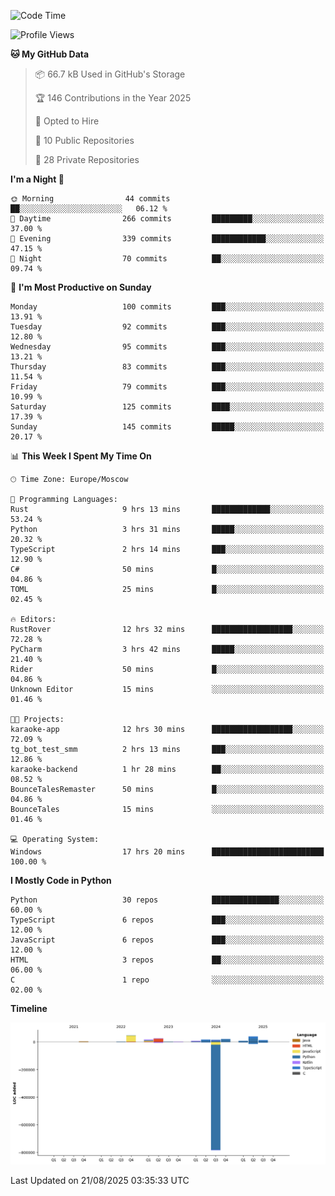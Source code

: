 <!--START_SECTION:waka-->
![Code Time](http://img.shields.io/badge/Code%20Time-799%20hrs%2046%20mins-blue)

![Profile Views](http://img.shields.io/badge/Profile%20Views-0-blue)

**🐱 My GitHub Data** 

> 📦 66.7 kB Used in GitHub's Storage 
 > 
> 🏆 146 Contributions in the Year 2025
 > 
> 💼 Opted to Hire
 > 
> 📜 10 Public Repositories 
 > 
> 🔑 28 Private Repositories 
 > 
**I'm a Night 🦉** 

```text
🌞 Morning                44 commits          ██░░░░░░░░░░░░░░░░░░░░░░░   06.12 % 
🌆 Daytime                266 commits         █████████░░░░░░░░░░░░░░░░   37.00 % 
🌃 Evening                339 commits         ████████████░░░░░░░░░░░░░   47.15 % 
🌙 Night                  70 commits          ██░░░░░░░░░░░░░░░░░░░░░░░   09.74 % 
```
📅 **I'm Most Productive on Sunday** 

```text
Monday                   100 commits         ███░░░░░░░░░░░░░░░░░░░░░░   13.91 % 
Tuesday                  92 commits          ███░░░░░░░░░░░░░░░░░░░░░░   12.80 % 
Wednesday                95 commits          ███░░░░░░░░░░░░░░░░░░░░░░   13.21 % 
Thursday                 83 commits          ███░░░░░░░░░░░░░░░░░░░░░░   11.54 % 
Friday                   79 commits          ███░░░░░░░░░░░░░░░░░░░░░░   10.99 % 
Saturday                 125 commits         ████░░░░░░░░░░░░░░░░░░░░░   17.39 % 
Sunday                   145 commits         █████░░░░░░░░░░░░░░░░░░░░   20.17 % 
```


📊 **This Week I Spent My Time On** 

```text
🕑︎ Time Zone: Europe/Moscow

💬 Programming Languages: 
Rust                     9 hrs 13 mins       █████████████░░░░░░░░░░░░   53.24 % 
Python                   3 hrs 31 mins       █████░░░░░░░░░░░░░░░░░░░░   20.32 % 
TypeScript               2 hrs 14 mins       ███░░░░░░░░░░░░░░░░░░░░░░   12.90 % 
C#                       50 mins             █░░░░░░░░░░░░░░░░░░░░░░░░   04.86 % 
TOML                     25 mins             █░░░░░░░░░░░░░░░░░░░░░░░░   02.45 % 

🔥 Editors: 
RustRover                12 hrs 32 mins      ██████████████████░░░░░░░   72.28 % 
PyCharm                  3 hrs 42 mins       █████░░░░░░░░░░░░░░░░░░░░   21.40 % 
Rider                    50 mins             █░░░░░░░░░░░░░░░░░░░░░░░░   04.86 % 
Unknown Editor           15 mins             ░░░░░░░░░░░░░░░░░░░░░░░░░   01.46 % 

🐱‍💻 Projects: 
karaoke-app              12 hrs 30 mins      ██████████████████░░░░░░░   72.09 % 
tg_bot_test_smm          2 hrs 13 mins       ███░░░░░░░░░░░░░░░░░░░░░░   12.86 % 
karaoke-backend          1 hr 28 mins        ██░░░░░░░░░░░░░░░░░░░░░░░   08.52 % 
BounceTalesRemaster      50 mins             █░░░░░░░░░░░░░░░░░░░░░░░░   04.86 % 
BounceTales              15 mins             ░░░░░░░░░░░░░░░░░░░░░░░░░   01.46 % 

💻 Operating System: 
Windows                  17 hrs 20 mins      █████████████████████████   100.00 % 
```

**I Mostly Code in Python** 

```text
Python                   30 repos            ███████████████░░░░░░░░░░   60.00 % 
TypeScript               6 repos             ███░░░░░░░░░░░░░░░░░░░░░░   12.00 % 
JavaScript               6 repos             ███░░░░░░░░░░░░░░░░░░░░░░   12.00 % 
HTML                     3 repos             ██░░░░░░░░░░░░░░░░░░░░░░░   06.00 % 
C                        1 repo              ░░░░░░░░░░░░░░░░░░░░░░░░░   02.00 % 
```



**Timeline**

![Lines of Code chart](https://raw.githubusercontent.com/adlemx/adlemx/main/assets/bar_graph.png)


 Last Updated on 21/08/2025 03:35:33 UTC
<!--END_SECTION:waka-->
